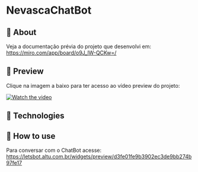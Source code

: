 # NevascaChatBot

## :memo: About

Veja a documentação prévia do projeto que desenvolvi em: https://miro.com/app/board/o9J_lW-QCKw=/

## :icecream: Preview
Clique na imagem a baixo para ter acesso ao vídeo preview do projeto:

[![Watch the video](https://i.ibb.co/Ns9Q4dd/nevasca.png)](https://youtu.be/-Iy8ttSY4Iw)

## :crystal_ball: Technologies


## :musical_keyboard: How to use

Para conversar com o ChatBot acesse: https://letsbot.altu.com.br/widgets/preview/d3fe01fe9b3902ec3de9bb274b97fe17

